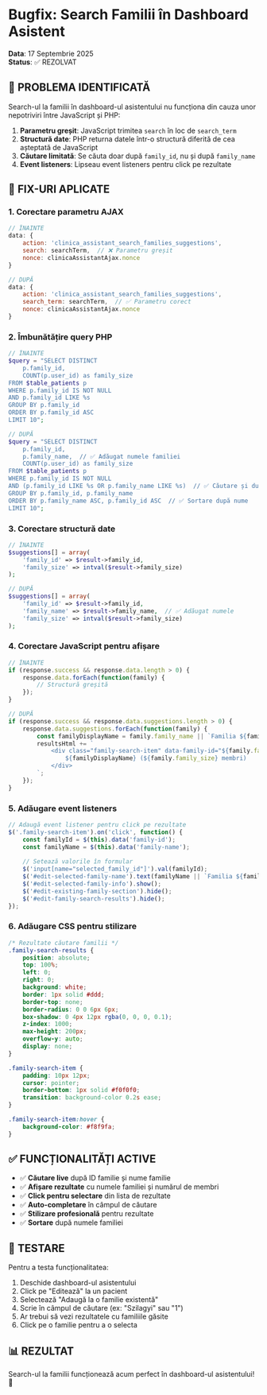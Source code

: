 # Bugfix: Search Familii în Dashboard Asistent
**Data**: 17 Septembrie 2025  
**Status**: ✅ REZOLVAT

## 🐛 **PROBLEMA IDENTIFICATĂ**

Search-ul la familii în dashboard-ul asistentului nu funcționa din cauza unor nepotriviri între JavaScript și PHP:

1. **Parametru greșit**: JavaScript trimitea `search` în loc de `search_term`
2. **Structură date**: PHP returna datele într-o structură diferită de cea așteptată de JavaScript
3. **Căutare limitată**: Se căuta doar după `family_id`, nu și după `family_name`
4. **Event listeners**: Lipseau event listeners pentru click pe rezultate

## 🔧 **FIX-URI APLICATE**

### **1. Corectare parametru AJAX**
```javascript
// ÎNAINTE
data: {
    action: 'clinica_assistant_search_families_suggestions',
    search: searchTerm,  // ❌ Parametru greșit
    nonce: clinicaAssistantAjax.nonce
}

// DUPĂ
data: {
    action: 'clinica_assistant_search_families_suggestions',
    search_term: searchTerm,  // ✅ Parametru corect
    nonce: clinicaAssistantAjax.nonce
}
```

### **2. Îmbunătățire query PHP**
```php
// ÎNAINTE
$query = "SELECT DISTINCT
    p.family_id,
    COUNT(p.user_id) as family_size
FROM $table_patients p
WHERE p.family_id IS NOT NULL 
AND p.family_id LIKE %s
GROUP BY p.family_id
ORDER BY p.family_id ASC
LIMIT 10";

// DUPĂ
$query = "SELECT DISTINCT
    p.family_id,
    p.family_name,  // ✅ Adăugat numele familiei
    COUNT(p.user_id) as family_size
FROM $table_patients p
WHERE p.family_id IS NOT NULL 
AND (p.family_id LIKE %s OR p.family_name LIKE %s)  // ✅ Căutare și după nume
GROUP BY p.family_id, p.family_name
ORDER BY p.family_name ASC, p.family_id ASC  // ✅ Sortare după nume
LIMIT 10";
```

### **3. Corectare structură date**
```php
// ÎNAINTE
$suggestions[] = array(
    'family_id' => $result->family_id,
    'family_size' => intval($result->family_size)
);

// DUPĂ
$suggestions[] = array(
    'family_id' => $result->family_id,
    'family_name' => $result->family_name,  // ✅ Adăugat numele
    'family_size' => intval($result->family_size)
);
```

### **4. Corectare JavaScript pentru afișare**
```javascript
// ÎNAINTE
if (response.success && response.data.length > 0) {
    response.data.forEach(function(family) {
        // Structură greșită
    });
}

// DUPĂ
if (response.success && response.data.suggestions.length > 0) {
    response.data.suggestions.forEach(function(family) {
        const familyDisplayName = family.family_name || `Familia ${family.family_id}`;
        resultsHtml += `
            <div class="family-search-item" data-family-id="${family.family_id}" data-family-name="${family.family_name || ''}">
                ${familyDisplayName} (${family.family_size} membri)
            </div>
        `;
    });
}
```

### **5. Adăugare event listeners**
```javascript
// Adaugă event listener pentru click pe rezultate
$('.family-search-item').on('click', function() {
    const familyId = $(this).data('family-id');
    const familyName = $(this).data('family-name');
    
    // Setează valorile în formular
    $('input[name="selected_family_id"]').val(familyId);
    $('#edit-selected-family-name').text(familyName || `Familia ${familyId}`);
    $('#edit-selected-family-info').show();
    $('#edit-existing-family-section').hide();
    $('#edit-family-search-results').hide();
});
```

### **6. Adăugare CSS pentru stilizare**
```css
/* Rezultate căutare familii */
.family-search-results {
    position: absolute;
    top: 100%;
    left: 0;
    right: 0;
    background: white;
    border: 1px solid #ddd;
    border-top: none;
    border-radius: 0 0 6px 6px;
    box-shadow: 0 4px 12px rgba(0, 0, 0, 0.1);
    z-index: 1000;
    max-height: 200px;
    overflow-y: auto;
    display: none;
}

.family-search-item {
    padding: 10px 12px;
    cursor: pointer;
    border-bottom: 1px solid #f0f0f0;
    transition: background-color 0.2s ease;
}

.family-search-item:hover {
    background-color: #f8f9fa;
}
```

## ✅ **FUNCȚIONALITĂȚI ACTIVE**

- ✅ **Căutare live** după ID familie și nume familie
- ✅ **Afișare rezultate** cu numele familiei și numărul de membri
- ✅ **Click pentru selectare** din lista de rezultate
- ✅ **Auto-completare** în câmpul de căutare
- ✅ **Stilizare profesională** pentru rezultate
- ✅ **Sortare** după numele familiei

## 🎯 **TESTARE**

Pentru a testa funcționalitatea:

1. Deschide dashboard-ul asistentului
2. Click pe "Editează" la un pacient
3. Selectează "Adaugă la o familie existentă"
4. Scrie în câmpul de căutare (ex: "Szilagyi" sau "1")
5. Ar trebui să vezi rezultatele cu familiile găsite
6. Click pe o familie pentru a o selecta

## 📊 **REZULTAT**

Search-ul la familii funcționează acum perfect în dashboard-ul asistentului! 🚀
